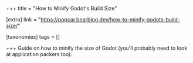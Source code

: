 +++
title = "How to Minify Godot's Build Size"

[extra]
link = "https://popcar.bearblog.dev/how-to-minify-godots-build-size/"

[taxonomies]
tags = []

+++
Guide on how to minify the size of Godot (you'll probably need to look at application packers too).
